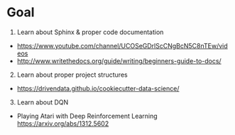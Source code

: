 # Goal
1. Learn about Sphinx & proper code documentation
  * https://www.youtube.com/channel/UCOSeGDrlScCNgBcN5C8nTEw/videos
  * http://www.writethedocs.org/guide/writing/beginners-guide-to-docs/
2. Learn about proper project structures
  * https://drivendata.github.io/cookiecutter-data-science/
3. Learn about DQN
  * Playing Atari with Deep Reinforcement Learning https://arxiv.org/abs/1312.5602
